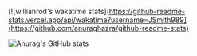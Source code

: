[![willianrod's wakatime stats](https://github-readme-stats.vercel.app/api/wakatime?username=JSmith989](https://github.com/anuraghazra/github-readme-stats)

![Anurag's GitHub stats](https://github-readme-stats.vercel.app/api?username=JSmith989&count_private=true&show_icons=true&theme=gruvbox)


<!--
**JSmith989/JSmith989** is a ✨ _special_ ✨ repository because its `README.md` (this file) appears on your GitHub profile.

Here are some ideas to get you started:

- 🔭 I’m currently working on ...
- 🌱 I’m currently learning ...
- 👯 I’m looking to collaborate on ...
- 🤔 I’m looking for help with ...
- 💬 Ask me about ...
- 📫 How to reach me: ...
- 😄 Pronouns: ...
- ⚡ Fun fact: ...
-->
